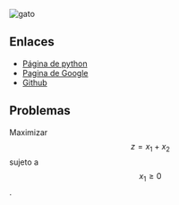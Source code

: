 <script src='https://cdn.mathjax.org/mathjax/latest/MathJax.js?config=TeX-AMS-MML_HTMLorMML'></script>

![gato](gato.jpg)



## Enlaces

- [Página de python](http://www.python.org/)
- [Pagina de Google](https://www.google.com)
- [Github](https://github.com)

## Problemas

Maximizar $$z=x_1+x_2$$ sujeto a $$x_1\geq 0$$.
